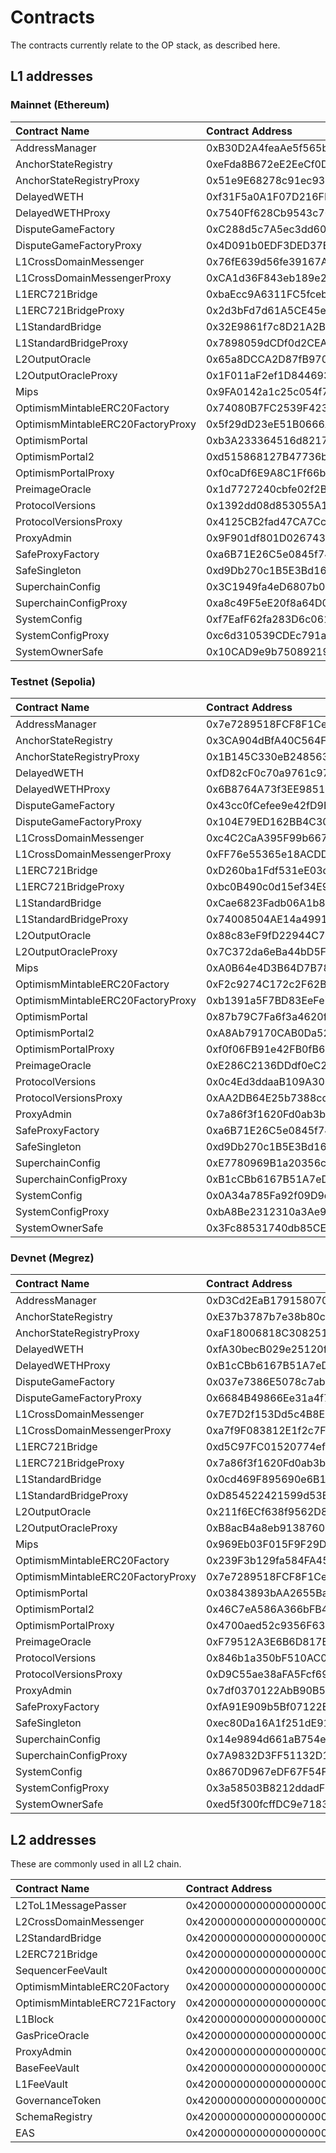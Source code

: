 # Contracts

The contracts currently relate to the OP stack, as described here.

## L1 addresses

### Mainnet (Ethereum)

| Contract Name | Contract Address |
| :--- | :--- |
| AddressManager | 0xB30D2A4feaAe5f565bb156D3fd322b72F973CAd2 |
| AnchorStateRegistry | 0xeFda8B672eE2EeCf0D586b667bE68DE89B6C9809 |
| AnchorStateRegistryProxy | 0x51e9E68278c91ec93072d43B2a8900c91C0bfB89 |
| DelayedWETH | 0xf31F5a0A1F07D216FEDc603A6a1B41804a923c3F |
| DelayedWETHProxy | 0x7540Ff628Cb9543c7068a8Bb20e2FBeF3bFe3EAb |
| DisputeGameFactory | 0xC288d5c7A5ec3dd60F9Cdd4459723B52db56bb5E |
| DisputeGameFactoryProxy | 0x4D091b0EDF3DED37Be3425612035fB7df362BAfc |
| L1CrossDomainMessenger | 0x76fE639d56fe39167A855DbAA802a61FE3fc8561 |
| L1CrossDomainMessengerProxy | 0xCA1d36F843eb189e25d4F2A6cc2B15D1456f956f |
| L1ERC721Bridge | 0xbaEcc9A6311FC5fceb5E5dc609427B8929390cb1 |
| L1ERC721BridgeProxy | 0x2d3bFd7d61A5CE45e088331440C2545DDDd64907 |
| L1StandardBridge | 0x32E9861f7c8D21A2Bd1CF676C7D159DAE841976C |
| L1StandardBridgeProxy | 0x7898059dCDf0d2CEA662aEa8914cb14921A57061 |
| L2OutputOracle | 0x65a8DCCA2D87fB9707c59978464D5fEb5de981C5 |
| L2OutputOracleProxy | 0x1F011aF2ef1D8446938f4EF07fA262d33578e781 |
| Mips | 0x9FA0142a1c25c054f7cf36d45271E65f6346a2e1 |
| OptimismMintableERC20Factory | 0x74080B7FC2539F42394E57317fa6521f8C81e8E2 |
| OptimismMintableERC20FactoryProxy | 0x5f29dD23eE51B0666A52588E54C0B895202334aD |
| OptimismPortal | 0xb3A233364516d82172A503025E90f698B89b6c58 |
| OptimismPortal2 | 0xd515868127B47736b9C4619a9a41751A00f75421 |
| OptimismPortalProxy | 0xf0caDf6E9A8C1Ff66b156e33A2CC65d061E7E2C8 |
| PreimageOracle | 0x1d7727240cbfe02f2BDCE83244d397bfBE8E2Bf2 |
| ProtocolVersions | 0x1392dd08d853055A1C535AD09e88FfE425611969 |
| ProtocolVersionsProxy | 0x4125CB2fad47CA7Cc607E770Bfb637A5C5aFC320 |
| ProxyAdmin | 0x9F901df801D026743Ea26F6C6A5aB917951b7d3E |
| SafeProxyFactory | 0xa6B71E26C5e0845f74c812102Ca7114b6a896AB2 |
| SafeSingleton | 0xd9Db270c1B5E3Bd161E8c8503c55cEABeE709552 |
| SuperchainConfig | 0x3C1949fa4eD6807b05E034f91C4600A5E4Fb37fD |
| SuperchainConfigProxy | 0xa8c49F5eE20f8a64D0acB70c83481fF1Bc3e5702 |
| SystemConfig | 0xf7EafF62fa283D6c061Eb267892687F0EAdF1927 |
| SystemConfigProxy | 0xc6d310539CDEc791a10Fdce9f08774B70cF7B07D |
| SystemOwnerSafe | 0x10CAD9e9b75089219ae89C792530838627F77C92 |

### Testnet (Sepolia)

| Contract Name | Contract Address |
| :--- | :--- |
| AddressManager | 0x7e7289518FCF8F1CeAB7fB935cEA8fa2C0B25A27 |
| AnchorStateRegistry | 0x3CA904dBfA40C564FFFFCe4D44DBC0fFf113bf2A |
| AnchorStateRegistryProxy | 0x1B145C330eB248563290f40d5fFFcBbF1D691219 |
| DelayedWETH | 0xfD82cF0c70a9761c97c87238cD76Dd7EBBf0A3Ea |
| DelayedWETHProxy | 0x6B8764A73f3EE9851976Ab954B52f860bf89903b |
| DisputeGameFactory | 0x43cc0fCefee9e42fD9E8d0468B0E73aa2451ff1c |
| DisputeGameFactoryProxy | 0x104E79ED162BB4C3017505B2e23FF162621E89C3 |
| L1CrossDomainMessenger | 0xc4C2CaA395F99b667F8594A6ab6f1655dA2162Bb |
| L1CrossDomainMessengerProxy | 0xFF76e55365e18ACDD4E4D166136Aa1Eb98d50a91 |
| L1ERC721Bridge | 0xD260ba1Fdf531eE03d6b87dEb86d8B2831356497 |
| L1ERC721BridgeProxy | 0xbc0B490c0d15ef34E9e6cDD7F00e8022A62723A6 |
| L1StandardBridge | 0xCae6823Fadb06A1b87aBe19C64fd326F1D1Da639 |
| L1StandardBridgeProxy | 0x74008504AE14a4991006Db44E51a222CDf7598f5 |
| L2OutputOracle | 0x88c83eF9fD22944C7e8D6Da0Eeb60A07a2c49886 |
| L2OutputOracleProxy | 0x7C372da6eBa44bD5F2c203154942F0f5A482E897 |
| Mips | 0xA0B64e4D3B64D7B7877A52463868471536e908FB |
| OptimismMintableERC20Factory | 0xF2c9274C172c2F62BA5710F3884c40022ebF3ecF |
| OptimismMintableERC20FactoryProxy | 0xb1391a5F7BD83EeFe7FA7Fa8216c973fFB696054 |
| OptimismPortal | 0x87b79C7Fa6f3a4620f0A3497AF9EADeBBcD033f5 |
| OptimismPortal2 | 0xA8Ab79170CAB0Da526f22B2d7Ac05197333895dD |
| OptimismPortalProxy | 0xf0f06FB91e42FB0fB62aB0a020bF1c2F7E93FA44 |
| PreimageOracle | 0xE286C2136DDdf0eC210942C122084AE4B15D6e0E |
| ProtocolVersions | 0x0c4Ed3ddaaB109A3017a2ed36A4C2af6814053F5 |
| ProtocolVersionsProxy | 0xAA2DB64E25b7388cde6EE72b44db425C34Df99E6 |
| ProxyAdmin | 0x7a86f3f1620Fd0ab3b174913807c84098d88e108 |
| SafeProxyFactory | 0xa6B71E26C5e0845f74c812102Ca7114b6a896AB2 |
| SafeSingleton | 0xd9Db270c1B5E3Bd161E8c8503c55cEABeE709552 |
| SuperchainConfig | 0xE7780969B1a20356c9Ff918364F7E3215A00a40F |
| SuperchainConfigProxy | 0xB1cCBb6167B51A7eD92330757A58e242eB34E243 |
| SystemConfig | 0x0A34a785Fa92f09D9d1147c244c1c04C36a99582 |
| SystemConfigProxy | 0xbA8Be2312310a3Ae9A6e8FA714845262c4706D1D |
| SystemOwnerSafe | 0x3Fc88531740db85CEeD7c454085E4ef72B98160B |

### Devnet (Megrez)

| Contract Name | Contract Address |
| :--- | :--- |
| AddressManager | 0xD3Cd2EaB179158070B4A2854E56040f44f47e6Ed |
| AnchorStateRegistry | 0xE37b3787b7e38b80c623d0998EDD99A7AEE498DB |
| AnchorStateRegistryProxy | 0xaF18006818C30825118E5020B0DE3A8e134e7310 |
| DelayedWETH | 0xfA30becB029e25120fAA525111A132CE56D372C2 |
| DelayedWETHProxy | 0xB1cCBb6167B51A7eD92330757A58e242eB34E243 |
| DisputeGameFactory | 0x037e7386E5078c7ab1d41E0209Ba3542e862eb0e |
| DisputeGameFactoryProxy | 0x6684B49866Ee31a4f709Bfd97a2bF95770B6b341 |
| L1CrossDomainMessenger | 0x7E7D2f153Dd5c4B8EA2D3CDE8a683dbB0B82D308 |
| L1CrossDomainMessengerProxy | 0xa7f9F083812E1f2c7F6CC9b2E5ACBf84ee772C2c |
| L1ERC721Bridge | 0xd5C97FC01520774efa0D59A94AdD741b504e28b1 |
| L1ERC721BridgeProxy | 0x7a86f3f1620Fd0ab3b174913807c84098d88e108 |
| L1StandardBridge | 0x0cd469F895690e6B1Bd192D731249192CeA4b784 |
| L1StandardBridgeProxy | 0xD854522421599d53B1c62016a3aCC6ed26C12Fcf |
| L2OutputOracle | 0x211f6ECf638f9562D8819C743d272C4dB00Fd61e |
| L2OutputOracleProxy | 0xB8acB4a8eb9138760438d4faaf3C860fD76C9A7d |
| Mips | 0x969Eb03F015F9F29DEE5e9374aa588b7ED85fD8e |
| OptimismMintableERC20Factory | 0x239F3b129fa584FA450Cbc92b9ABE8734d76571e |
| OptimismMintableERC20FactoryProxy | 0x7e7289518FCF8F1CeAB7fB935cEA8fa2C0B25A27 |
| OptimismPortal | 0x03843893bAA2655Ba30f4Be7D96A647D6Ba52f7a |
| OptimismPortal2 | 0x46C7eA586A366bFB41aE5b6Fe7E6594626348B7e |
| OptimismPortalProxy | 0x4700aed52c9356F632c7311058879290a3980b5D |
| PreimageOracle | 0xF79512A3E6B6D817B4009191bBfb60751285d92f |
| ProtocolVersions | 0x846b1a350bF510AC0F451a8F9Cd846612901905d |
| ProtocolVersionsProxy | 0xD9C55ae38aFA5Fcf6957A0881Fd04Fe085c0006d |
| ProxyAdmin | 0x7df0370122AbB90B5e15eCC13cbea9369e804070 |
| SafeProxyFactory | 0xfA91E909b5Bf07122EACE62FE1BfE2FB9d4A5aa3 |
| SafeSingleton | 0xec80Da16A1f251dE9174Ccd537332d6dfFa66201 |
| SuperchainConfig | 0x14e9894d661aB754ed22159765192209C292Caea |
| SuperchainConfigProxy | 0x7A9832D3FF51132D1ff049274037F607d02aA831 |
| SystemConfig | 0x8670D967eDF67F54FCcc3F0085dE4a26d1A5AE58 |
| SystemConfigProxy | 0x3a58503B8212ddadF6475E36C28808e1CB1aA83F |
| SystemOwnerSafe | 0xed5f300fcffDC9e7183bA041dd632Ec31247B95F |

## L2 addresses

These are commonly used in all L2 chain.

| Contract Name | Contract Address |
| :--- | :--- |
| L2ToL1MessagePasser | 0x4200000000000000000000000000000000000016 |
| L2CrossDomainMessenger | 0x4200000000000000000000000000000000000007 |
| L2StandardBridge | 0x4200000000000000000000000000000000000010 |
| L2ERC721Bridge | 0x4200000000000000000000000000000000000014 |
| SequencerFeeVault | 0x4200000000000000000000000000000000000011 |
| OptimismMintableERC20Factory | 0x4200000000000000000000000000000000000012 |
| OptimismMintableERC721Factory | 0x4200000000000000000000000000000000000017 |
| L1Block | 0x4200000000000000000000000000000000000015 |
| GasPriceOracle | 0x420000000000000000000000000000000000000F |
| ProxyAdmin | 0x4200000000000000000000000000000000000018 |
| BaseFeeVault | 0x4200000000000000000000000000000000000019 |
| L1FeeVault | 0x420000000000000000000000000000000000001A |
| GovernanceToken | 0x4200000000000000000000000000000000000042 |
| SchemaRegistry | 0x4200000000000000000000000000000000000020 |
| EAS | 0x4200000000000000000000000000000000000021 |
